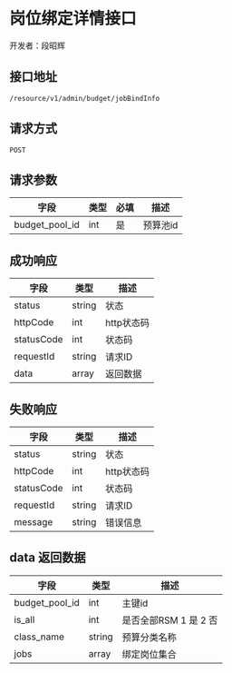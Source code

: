 # 岗位绑定详情接口

开发者：段昭辉

## 接口地址

`/resource/v1/admin/budget/jobBindInfo`

## 请求方式

`POST`

## 请求参数

| 字段 | 类型 | 必填  | 描述 |
| --- | --- | --- | --- |
|budget_pool_id|int|是|预算池id|

## 成功响应

| 字段       | 类型    | 描述        |
| ---------- | ------- | ----------- |
| status    | string  | 状态    |
| httpCode     | int  | http状态码    |
| statusCode | int  | 状态码 |
| requestId | string  | 请求ID |
| data  | array  | 返回数据      |

## 失败响应

| 字段       | 类型    | 描述        |
| ---------- | ------- | ----------- |
| status    | string  | 状态    |
| httpCode     | int  | http状态码    |
| statusCode | int  | 状态码 |
| requestId | string  | 请求ID |
| message  | string  | 错误信息      |

## data 返回数据

| 字段 | 类型 | 描述 |
| --- | --- | --- |
|budget_pool_id| int|主键id|
|is_all| int |是否全部RSM 1 是  2 否|
|class_name| string |预算分类名称|
|jobs| array |绑定岗位集合|
